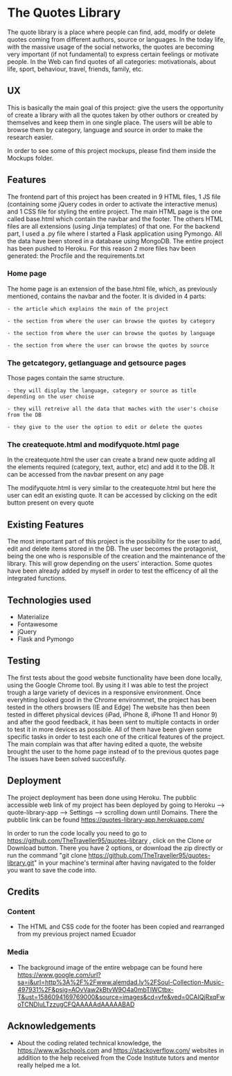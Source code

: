 # The Quotes Library

The quote library is a place where people can find, add, modify or delete quotes coming from different authors, source or languages. 
In the today life, with the massive usage of the social networks, the quotes are becoming very important (if not fundamental) to express 
certain feelings or motivate people. 
In the Web can find quotes of all categories: motivationals, about life, sport, behaviour, travel, friends, family, etc.

## UX

This is basically the main goal of this project: give the users the opportunity of create a library with all the quotes taken by other outhors or created by themselves
and keep them in one single place.
The users will be able to browse them by category, language and source in order to make the research easier.

In order to see some of this project mockups, please find them inside the Mockups folder.

## Features

The frontend part of this project has been created in 9 HTML files, 1 JS file (containing some jQuery codes in order to activate the interactive menus) 
and 1 CSS file for styling the entire project.
The main HTML page is the one called base.html which contain the navbar and the footer. The others HTML files are all extensions (using Jinja templates) of that one.
For the backend part, I used a .py file where I started a Flask application using Pymongo. All the data have been stored in a database using MongoDB.
The entire project has been pushed to Heroku. For this reason 2 more files hav been generated: the Procfile and the requirements.txt

### Home page

The home page is an extension of the base.html file, which, as previously mentioned, contains the navbar and the footer. It is divided in 4 parts:

    - the article which explains the main of the project

    - the section from where the user can browse the quotes by category

    - the section from where the user can browse the quotes by language

    - the section from where the user can browse the quotes by source

### The getcategory, getlanguage and getsource pages

Those pages contain the same structure.

    - they will display the language, category or source as title depending on the user choise

    - they will retreive all the data that maches with the user's choise from the DB

    - they give to the user the option to edit or delete the quotes 

### The createquote.html and modifyquote.html page

In the createquote.html the user can create a brand new quote adding all the elements required (category, text, author, etc) and add it to the DB.
It can be accessed from the navbar present on any page

The modifyquote.html is very similar to the createquote.html but here the user can edit an existing quote. 
It can be accessed by clicking on the edit button present on every quote

## Existing Features

The most important part of this project is the possibility for the user to add, edit and delete items stored in the DB.
The user becomes the protagonist, being the one who is responsible of the creation and the maintenance of the library. This will grow depending on the users' interaction.
Some quotes have been already added by myself in order to test the efficency of all the integrated functions. 

## Technologies used

- Materialize
- Fontawesome
- jQuery
- Flask and Pymongo

## Testing

The first tests about the good website functionality have been done locally, using the Google Chrome tool. By using it I was able to test the 
project trough a large variety of devices in a responsive environment. Once everyhting looked good in the Chrome environmnet, the project has 
been tested in the others browsers (IE and Edge) The website has then been tested in differet physical devices (iPad, iPhone 8, iPhone 11 and 
Honor 9) and after the good feedback, it has been sent to multiple contacts in order to test it in more devices as possible. All of them have been 
given some specific tasks in order to test each one of the critical features of the project.
The main complain was that after having edited a quote, the website brought the user to the home page instead of to the previous quotes page
The issues have been solved succesfully. 

## Deployment

The project deployment has been done using Heroku. The pubblic accessible web link of my project has been deployed by going to 
Heroku --> quote-library-app --> Settings --> scrolling down until Domains. There the pubblic link can be found https://quotes-library-app.herokuapp.com/

In order to run the code locally you need to go to https://github.com/TheTraveller95/quotes-library , click on the Clone or Download button. There you have 2 options, or download the zip directly 
or run the command "git clone https://github.com/TheTraveller95/quotes-library.git" in your machine's terminal after having navigated to the folder 
you want to save the code into.

## Credits

### Content

- The HTML and CSS code for the footer has been copied and rearranged from my previous project named Ecuador

### Media

- The background image of the entire webpage can be found here https://www.google.com/url?sa=i&url=http%3A%2F%2Fwww.alemdad.ly%2FSoul-Collection-Music-497931%2F&psig=AOvVaw2kBtvW9O4a0mbTIWCtbx-T&ust=1586094169769000&source=images&cd=vfe&ved=0CAIQjRxqFwoTCNDluLTzzugCFQAAAAAdAAAAABAD

## Acknowledgements

-   About the coding related technical knowledge, the https://www.w3schools.com and https://stackoverflow.com/ websites in addition to the help received from the Code Institute tutors and mentor really helped me a lot.
